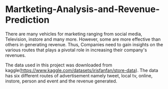 # Martketing-Analysis-and-Revenue-Prediction

There are many vehicles for marketing ranging from social media, Television, instore and  many more. However, some are more effective than others in generating revenue. Thus, Companies need to gain insights on the various routes that plays a pivotal role in  increasing their company's revenues.  

The data used in this project was downloaded from kaggle(https://www.kaggle.com/datasets/irisfanfan/store-data). The data has six different routes of advertisement namely tweet, local tv, online, instore, person and event and the revenue generated. 
